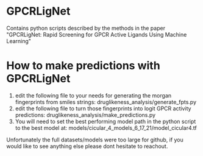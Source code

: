 # GPCRLigNet

Contains python scripts described by the methods in the paper "GPCRLigNet: Rapid Screening for GPCR Active Ligands Using Machine Learning"

# How to make predictions with GPCRLigNet

1) edit the following file to your needs for generating the morgan fingerprints from smiles strings: 
    druglikeness_analysis/generate_fpts.py
2) edit the following file to turn those fingerprints into logit GPCR activity predictions:
    druglikeness_analysis/make_predictions.py
3) You will need to set the best performing model path in the python script to the best model at: models/cicular_4_models_6_17_21/model_cicular4.tf

Unfortunately the full datasets/models were too large for github, if you would like to see anything else please dont hesitate to reachout.
